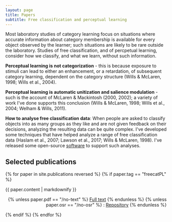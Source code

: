 ```yaml
---
layout: page
title: Papers
subtitle: Free classification and perceptual learning
---
```


Most laboratory studies of category learning focus on situations where accurate information about category membership is available for every object observed by the learner; such situations are likely to be rare outside the laboratory. Studies of free classification, and of percpetual learning, consider how we classify, and what we learn, without such information. 

**Perceptual learning is not categorization** - this is because exposure to stimuli can lead to either an enhancement, or a retardation, of subsequent category learning, dependent on the category structure (Wills & McLaren, 1998; Wills et al., 2004). 

**Perceptual learning is automatic unitization and salience modulation** - such is the account of McLaren & Mackintosh (2000, 2002); a variety of work I've done supports this conclusion (Wills & McLaren, 1998; Wills et al., 2004; Welham & Wills, 2011). 

**How to analyse free classification data**: When people are asked to classify objects into as many groups as they like and are not given feedback on their decisions, analyzing the resulting data can be quite complex. I've developed some techniques that have helped analyze a range of free classification data (Haslam et al., 2007; Lawson et al., 2017; Wills & McLaren, 1998). I've released some open-source [software](/software) to support such analyses.


## Selected publications

{% for paper in site.publications reversed %}
  {% if paper.tag == "freecatPL" %}
  <p>{{ paper.content | markdownify }}
  <div align="right">
  {% unless paper.pdf == "/no-text" %}
  <a href="{{ paper.pdf }}">Full text</a>
  {% endunless %}
  {% unless paper.osr == "/no-osr" %}
   : <a href="{{ paper.osr }}">Repository</a>
  {% endunless %}
  </div>
  </p>
  {% endif %} 
{% endfor %}
